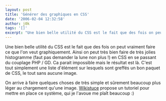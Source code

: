 ```yaml
---
layout: post
title: 'Générer des graphiques en CSS'
date: '2006-02-04 12:32:58'
author: j0k
tags: '[]'
excerpt: "Une bien belle utilité du CSS est le fait que des fois on peut vraiment faire ce que l'on veut graphiquement.     \nAinsi on peut très bien faire de très jolies histogramme (faut pas demander la lune non plus !) en CSS en se passant du couplage PHP / GD.   Ca parait impossible mais le résultat est là. C'est tout simplement une liste d'élément sur lesquels      …"
---
```


Une bien belle utilité du CSS est le fait que des fois on peut vraiment faire ce que l'on veut graphiquement.
Ainsi on peut très bien faire de très jolies histogramme (faut pas demander la lune non plus !) en CSS en se passant du couplage PHP / GD.   Ca parait impossible mais le résultat est là. C'est tout simplement une liste d'élément sur lesquels sont greffés un bon paquet de CSS, le tout sans aucune image.

On arrive à faire quelques choses de très simple et sûrement beaucoup plus léger au chargement qu'une image.   [Wikistuce](http://www.wikistuce.info/doku.php/css/graphique_histogramme) propose un tutoriel pour mettre en place ce système, qui je l'avoue me plaît beaucoup :)
